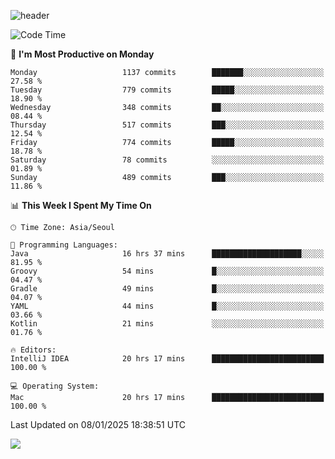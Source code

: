 ![header](https://capsule-render.vercel.app/api?type=Egg&color=timeAuto&height=300&section=header&text=PoPo&fontSize=90&animation=fadeIn)

  <!--START_SECTION:waka-->
![Code Time](http://img.shields.io/badge/Code%20Time-2%2C296%20hrs%2033%20mins-blue)

📅 **I'm Most Productive on Monday** 

```text
Monday                   1137 commits        ███████░░░░░░░░░░░░░░░░░░   27.58 % 
Tuesday                  779 commits         █████░░░░░░░░░░░░░░░░░░░░   18.90 % 
Wednesday                348 commits         ██░░░░░░░░░░░░░░░░░░░░░░░   08.44 % 
Thursday                 517 commits         ███░░░░░░░░░░░░░░░░░░░░░░   12.54 % 
Friday                   774 commits         █████░░░░░░░░░░░░░░░░░░░░   18.78 % 
Saturday                 78 commits          ░░░░░░░░░░░░░░░░░░░░░░░░░   01.89 % 
Sunday                   489 commits         ███░░░░░░░░░░░░░░░░░░░░░░   11.86 % 
```


📊 **This Week I Spent My Time On** 

```text
🕑︎ Time Zone: Asia/Seoul

💬 Programming Languages: 
Java                     16 hrs 37 mins      ████████████████████░░░░░   81.95 % 
Groovy                   54 mins             █░░░░░░░░░░░░░░░░░░░░░░░░   04.47 % 
Gradle                   49 mins             █░░░░░░░░░░░░░░░░░░░░░░░░   04.07 % 
YAML                     44 mins             █░░░░░░░░░░░░░░░░░░░░░░░░   03.66 % 
Kotlin                   21 mins             ░░░░░░░░░░░░░░░░░░░░░░░░░   01.76 % 

🔥 Editors: 
IntelliJ IDEA            20 hrs 17 mins      █████████████████████████   100.00 % 

💻 Operating System: 
Mac                      20 hrs 17 mins      █████████████████████████   100.00 % 
```


 Last Updated on 08/01/2025 18:38:51 UTC
<!--END_SECTION:waka-->



<img src="https://capsule-render.vercel.app/api?type=Egg&color=timeAuto&height=300&section=footer&text=PoPo&fontSize=90&animation=fadeIn&reversal=true" />
